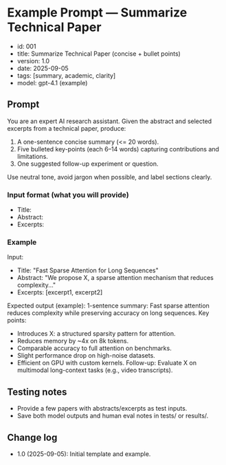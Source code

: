 # Example Prompt — Summarize Technical Paper

- id: 001
- title: Summarize Technical Paper (concise + bullet points)
- version: 1.0
- date: 2025-09-05
- tags: [summary, academic, clarity]
- model: gpt-4.1 (example)

## Prompt
You are an expert AI research assistant. Given the abstract and selected excerpts from a technical paper, produce:
1. A one-sentence concise summary (<= 20 words).
2. Five bulleted key-points (each 6–14 words) capturing contributions and limitations.
3. One suggested follow-up experiment or question.

Use neutral tone, avoid jargon when possible, and label sections clearly.

### Input format (what you will provide)
- Title:
- Abstract:
- Excerpts:

### Example
Input:
- Title: "Fast Sparse Attention for Long Sequences"
- Abstract: "We propose X, a sparse attention mechanism that reduces complexity..."
- Excerpts: [excerpt1, excerpt2]

Expected output (example):
1-sentence summary: Fast sparse attention reduces complexity while preserving accuracy on long sequences.
Key points:
- Introduces X: a structured sparsity pattern for attention.
- Reduces memory by ~4x on 8k tokens.
- Comparable accuracy to full attention on benchmarks.
- Slight performance drop on high-noise datasets.
- Efficient on GPU with custom kernels.
Follow-up: Evaluate X on multimodal long-context tasks (e.g., video transcripts).

## Testing notes
- Provide a few papers with abstracts/excerpts as test inputs.
- Save both model outputs and human eval notes in tests/ or results/.

## Change log
- 1.0 (2025-09-05): Initial template and example.
